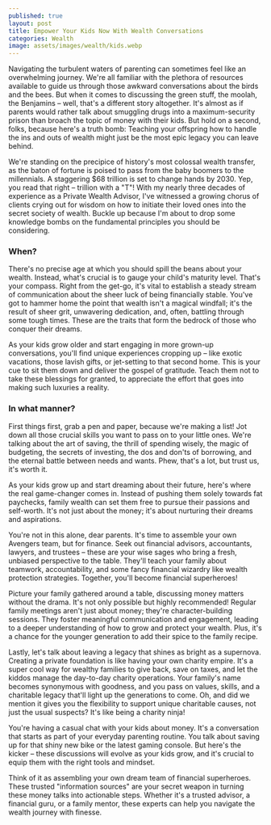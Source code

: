 ```yaml
---
published: true
layout: post
title: Empower Your Kids Now With Wealth Conversations
categories: Wealth
image: assets/images/wealth/kids.webp
---
```


Navigating the turbulent waters of parenting can sometimes feel like an overwhelming journey. We're all familiar with the plethora of resources available to guide us through those awkward conversations about the birds and the bees. But when it comes to discussing the green stuff, the moolah, the Benjamins – well, that's a different story altogether. It's almost as if parents would rather talk about smuggling drugs into a maximum-security prison than broach the topic of money with their kids. But hold on a second, folks, because here's a truth bomb: Teaching your offspring how to handle the ins and outs of wealth might just be the most epic legacy you can leave behind.

We're standing on the precipice of history's most colossal wealth transfer, as the baton of fortune is poised to pass from the baby boomers to the millennials. A staggering $68 trillion is set to change hands by 2030. Yep, you read that right – trillion with a "T"! With my nearly three decades of experience as a Private Wealth Advisor, I've witnessed a growing chorus of clients crying out for wisdom on how to initiate their loved ones into the secret society of wealth. Buckle up because I'm about to drop some knowledge bombs on the fundamental principles you should be considering.

### When?
There's no precise age at which you should spill the beans about your wealth. Instead, what's crucial is to gauge your child's maturity level. That's your compass. Right from the get-go, it's vital to establish a steady stream of communication about the sheer luck of being financially stable. You've got to hammer home the point that wealth isn't a magical windfall; it's the result of sheer grit, unwavering dedication, and, often, battling through some tough times. These are the traits that form the bedrock of those who conquer their dreams.

As your kids grow older and start engaging in more grown-up conversations, you'll find unique experiences cropping up – like exotic vacations, those lavish gifts, or jet-setting to that second home. This is your cue to sit them down and deliver the gospel of gratitude. Teach them not to take these blessings for granted, to appreciate the effort that goes into making such luxuries a reality.

### In what manner?
First things first, grab a pen and paper, because we're making a list! Jot down all those crucial skills you want to pass on to your little ones. We're talking about the art of saving, the thrill of spending wisely, the magic of budgeting, the secrets of investing, the dos and don'ts of borrowing, and the eternal battle between needs and wants. Phew, that's a lot, but trust us, it's worth it.

As your kids grow up and start dreaming about their future, here's where the real game-changer comes in. Instead of pushing them solely towards fat paychecks, family wealth can set them free to pursue their passions and self-worth. It's not just about the money; it's about nurturing their dreams and aspirations.

You're not in this alone, dear parents. It's time to assemble your own Avengers team, but for finance. Seek out financial advisors, accountants, lawyers, and trustees – these are your wise sages who bring a fresh, unbiased perspective to the table. They'll teach your family about teamwork, accountability, and some fancy financial wizardry like wealth protection strategies. Together, you'll become financial superheroes!

Picture your family gathered around a table, discussing money matters without the drama. It's not only possible but highly recommended! Regular family meetings aren't just about money; they're character-building sessions. They foster meaningful communication and engagement, leading to a deeper understanding of how to grow and protect your wealth. Plus, it's a chance for the younger generation to add their spice to the family recipe.

Lastly, let's talk about leaving a legacy that shines as bright as a supernova. Creating a private foundation is like having your own charity empire. It's a super cool way for wealthy families to give back, save on taxes, and let the kiddos manage the day-to-day charity operations. Your family's name becomes synonymous with goodness, and you pass on values, skills, and a charitable legacy that'll light up the generations to come. Oh, and did we mention it gives you the flexibility to support unique charitable causes, not just the usual suspects? It's like being a charity ninja!

You're having a casual chat with your kids about money. It's a conversation that starts as part of your everyday parenting routine. You talk about saving up for that shiny new bike or the latest gaming console. But here's the kicker – these discussions will evolve as your kids grow, and it's crucial to equip them with the right tools and mindset.

Think of it as assembling your own dream team of financial superheroes. These trusted "information sources" are your secret weapon in turning these money talks into actionable steps. Whether it's a trusted advisor, a financial guru, or a family mentor, these experts can help you navigate the wealth journey with finesse.
